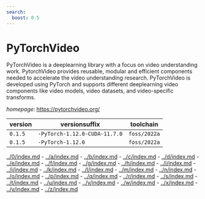 ```yaml
---
search:
  boost: 0.5
---
```

# PyTorchVideo

PyTorchVideo is a deeplearning library with a focus on video understanding work. PytorchVideo provides reusable, modular and efficient components needed to accelerate the video understanding research. PyTorchVideo is developed using PyTorch and supports different deeplearning video components like video models, video datasets, and video-specific transforms.

*homepage*: <https://pytorchvideo.org/>

version | versionsuffix | toolchain
--------|---------------|----------
``0.1.5`` | ``-PyTorch-1.12.0-CUDA-11.7.0`` | ``foss/2022a``
``0.1.5`` | ``-PyTorch-1.12.0`` | ``foss/2022a``

[../0/index.md](0) - [../a/index.md](a) - [../b/index.md](b) - [../c/index.md](c) - [../d/index.md](d) - [../e/index.md](e) - [../f/index.md](f) - [../g/index.md](g) - [../h/index.md](h) - [../i/index.md](i) - [../j/index.md](j) - [../k/index.md](k) - [../l/index.md](l) - [../m/index.md](m) - [../n/index.md](n) - [../o/index.md](o) - [../p/index.md](p) - [../q/index.md](q) - [../r/index.md](r) - [../s/index.md](s) - [../t/index.md](t) - [../u/index.md](u) - [../v/index.md](v) - [../w/index.md](w) - [../x/index.md](x) - [../y/index.md](y) - [../z/index.md](z)

